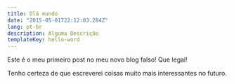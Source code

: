 ```yaml
---
title: Olá mundo
date: "2015-05-01T22:12:03.284Z"
lang: pt-br
description: Alguma Descrição
templateKey: hello-word
---
```


Este é o meu primeiro post no meu novo blog falso! Que legal!

Tenho certeza de que escreverei coisas muito mais interessantes no futuro.
